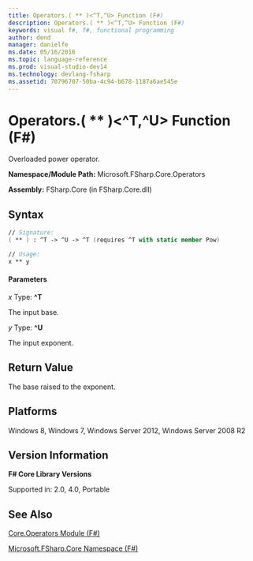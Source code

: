 ```yaml
---
title: Operators.( ** )<^T,^U> Function (F#)
description: Operators.( ** )<^T,^U> Function (F#)
keywords: visual f#, f#, functional programming
author: dend
manager: danielfe
ms.date: 05/16/2016
ms.topic: language-reference
ms.prod: visual-studio-dev14
ms.technology: devlang-fsharp
ms.assetid: 70796707-50ba-4c94-b678-1187a6ae545e 
---
```


# Operators.( ** )<^T,^U> Function (F#)

Overloaded power operator.

**Namespace/Module Path:** Microsoft.FSharp.Core.Operators

**Assembly:** FSharp.Core (in FSharp.Core.dll)


## Syntax

```fsharp
// Signature:
( ** ) : ^T -> ^U -> ^T (requires ^T with static member Pow)

// Usage:
x ** y
```

#### Parameters
*x*
Type: **^T**


The input base.


*y*
Type: **^U**


The input exponent.

## Return Value

The base raised to the exponent.

## Platforms
Windows 8, Windows 7, Windows Server 2012, Windows Server 2008 R2

## Version Information
**F# Core Library Versions**

Supported in: 2.0, 4.0, Portable

## See Also
[Core.Operators Module &#40;F&#35;&#41;](Core.Operators-Module-%5BFSharp%5D.md)

[Microsoft.FSharp.Core Namespace &#40;F&#35;&#41;](Microsoft.FSharp.Core-Namespace-%5BFSharp%5D.md)